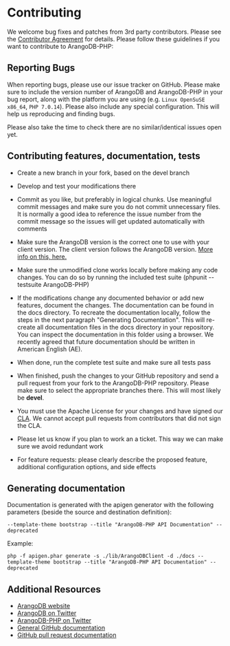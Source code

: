 # Contributing

We welcome bug fixes and patches from 3rd party contributors. Please see the [Contributor Agreement](https://www.arangodb.com/documents/cla.pdf) for details.
Please follow these guidelines if you want to contribute to ArangoDB-PHP:


## Reporting Bugs

When reporting bugs, please use our issue tracker on GitHub.
Please make sure to include the version number of ArangoDB and ArangoDB-PHP in your bug report, along with the platform you are using (e.g. `Linux OpenSuSE x86_64`, `PHP 7.0.14`).
Please also include any special configuration.
This will help us reproducing and finding bugs.

Please also take the time to check there are no similar/identical issues open yet.



## Contributing features, documentation, tests

* Create a new branch in your fork, based on the devel branch
* Develop and test your modifications there
* Commit as you like, but preferably in logical chunks. Use meaningful commit messages and make sure you do not commit unnecessary files. It is normally a good idea to reference the issue number from the commit message so the issues will get updated automatically with comments
* Make sure the ArangoDB version is the correct one to use with your client version. The client version follows the ArangoDB version. [More info on this, here.](https://github.com/arangodb/ArangoDB-PHP/wiki/Important-versioning-information-on-ArangoDB-PHP)
* Make sure the unmodified clone works locally before making any code changes. You can do so by running the included test suite (phpunit --testsuite ArangoDB-PHP)
* If the modifications change any documented behavior or add new features, document the changes. The documentation can be found in the docs directory. To recreate the documentation locally, follow the steps in the next paragraph "Generating Documentation". This will re-create all documentation files in the docs directory in your repository. You can inspect the documentation in this folder using a browser. We recently agreed that future documentation should be written in American English (AE).
* When done, run the complete test suite and make sure all tests pass
* When finished, push the changes to your GitHub repository and send a pull request from your fork to the ArangoDB-PHP repository. Please make sure to select the appropriate branches there. This will most likely be **devel**.
* You must use the Apache License for your changes and have signed our [CLA](https://www.arangodb.com/documents/cla.pdf). We cannot accept pull requests from contributors that did not sign the CLA.
* Please let us know if you plan to work an a ticket. This way we can make sure we avoid redundant work

* For feature requests: please clearly describe the proposed feature, additional configuration options, and side effects


## Generating documentation

Documentation is generated with the apigen generator with the following parameters (beside the source and destination definition):

```
--template-theme bootstrap --title "ArangoDB-PHP API Documentation" --deprecated
```


Example:
```
php -f apigen.phar generate -s ./lib/ArangoDBClient -d ./docs --template-theme bootstrap --title "ArangoDB-PHP API Documentation" --deprecated
```


## Additional Resources

* [ArangoDB website](https://www.arangodb.com/)
* [ArangoDB on Twitter](https://twitter.com/arangodb)
* [ArangoDB-PHP on Twitter](https://twitter.com/arangodbphp)
* [General GitHub documentation](https://help.github.com/)
* [GitHub pull request documentation](https://help.github.com/send-pull-requests)
